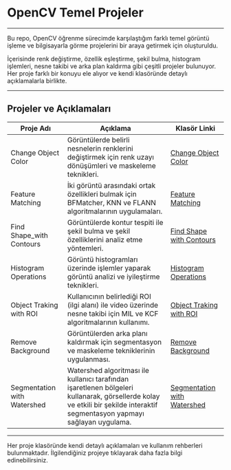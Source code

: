 # OpenCV Temel Projeler 
---
Bu repo, OpenCV öğrenme sürecimde karşılaştığım farklı temel görüntü işleme ve bilgisayarla görme projelerini bir araya getirmek için oluşturuldu.

İçerisinde renk değiştirme, özellik eşleştirme, şekil bulma, histogram işlemleri, nesne takibi ve arka plan kaldırma gibi çeşitli projeler bulunuyor. Her proje farklı bir konuyu ele alıyor ve kendi klasöründe detaylı açıklamalarla birlikte.

---

## Projeler ve Açıklamaları

| Proje Adı                | Açıklama                                                                                      | Klasör Linki                       |
|--------------------------|----------------------------------------------------------------------------------------------|----------------------------------|
| Change Object Color       | Görüntülerde belirli nesnelerin renklerini değiştirmek için renk uzayı dönüşümleri ve maskeleme teknikleri.  | [Change Object Color](./Change_Object_Color)       |
| Feature Matching         | İki görüntü arasındaki ortak özellikleri bulmak için BFMatcher, KNN ve FLANN algoritmalarının uygulamaları.          | [Feature Matching](./Feature_Matching)             |
| Find Shape_with Contours | Görüntülerde kontur tespiti ile şekil bulma ve şekil özelliklerini analiz etme yöntemleri.                                          | [Find Shape with Contours](./Find_Shape_with_Contours) |
| Histogram Operations     | Görüntü histogramları üzerinde işlemler yaparak görüntü analizi ve iyileştirme teknikleri.                      | [Histogram Operations](./Histogram_Operations)     |
| Object Traking with ROI  | Kullanıcının belirlediği ROI (ilgi alanı) ile video üzerinde nesne takibi için MIL ve KCF algoritmalarının kullanımı.              | [Object Traking with ROI](./Object%20Traking%20with%20ROI)  |
| Remove Background        | Görüntülerden arka planı kaldırmak için segmentasyon ve maskeleme tekniklerinin uygulanması.                                              | [Remove Background](./Remove_Background)            |
| Segmentation with Watershed | Watershed algoritması ile kullanıcı tarafından işaretlenen bölgeleri kullanarak, görsellerde kolay ve etkili bir şekilde interaktif segmentasyon yapmayı sağlayan uygulama. | [Segmentation with Watershed](./Segmentation_with_Watershed) |

---

Her proje klasöründe kendi detaylı açıklamaları ve kullanım rehberleri bulunmaktadır. İlgilendiğiniz projeye tıklayarak daha fazla bilgi edinebilirsiniz.

